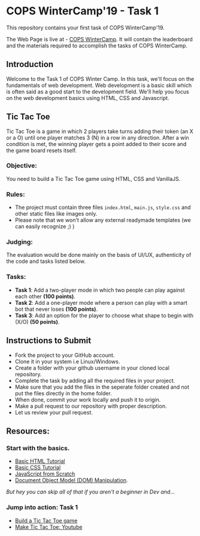 # COPS WinterCamp'19 - Task 1
This repository contains your first task of COPS WinterCamp'19.

The Web Page is live at - [COPS WinterCamp](http://wintercamp.copsiitbhu.co.in/). It will contain the leaderboard and the materials required to accomplish the tasks of COPS WinterCamp.

## Introduction
Welcome to the Task 1 of COPS Winter Camp. In this task, we'll focus on the fundamentals of web development. Web development is a basic skill which is often said as a good start to the development field. We'll help you focus on the web development basics using HTML, CSS and Javascript.

## Tic Tac Toe
Tic Tac Toe is a game in which 2 players take turns adding their token (an X or a O) until one player matches 3 (N) in a row in any direction. After a win condition is met, the winning player gets a point added to their score and the game board resets itself.

### Objective:
You need to build a Tic Tac Toe game using HTML, CSS and VanillaJS.

### Rules:
* The project must contain three files `index.html`, `main.js`, `style.css` and other static files like images only.
* Please note that we won't allow any external readymade templates (we can easily recognize ;) )

### Judging:
The evaluation would be done mainly on the basis of UI/UX, authenticity of the code and tasks listed below.

### Tasks:
* **Task 1**: Add a two-player mode in which two people can play against each other **(100 points)**.
* **Task 2**: Add a one-player mode where a person can play with a smart bot that never loses **(100 points)**.
* **Task 3**: Add an option for the player to choose what shape to begin with (X/O) **(50 points)**.

## Instructions to Submit
-   Fork the project to your GitHub account.
-   Clone it in your system i.e Linux/Windows.
-   Create a folder with your github username in your cloned local repository.
-   Complete the task by adding all the required files in your project.
-   Make sure that you add the files in the seperate folder created and not put the files directly in the home folder.
-   When done, commit your work locally and push it to origin.
-   Make a pull request to our repository with proper description.
-   Let us review your pull request.

## Resources:  
### Start with the basics. 
* [Basic HTML Tutorial](https://www.freecodecamp.org/news/best-html-html5-tutorial/)  
* [Basic CSS Tutorial](https://www.freecodecamp.org/news/best-css-and-css3-tutorial/)  
* [JavaScript from Scratch](https://www.udacity.com/course/intro-to-javascript--ud803)  
* [Document Object Model (DOM) Manipulation](https://youtu.be/0ik6X4DJKCc). 
  
*But hey you can skip all of that if you aren't a beginner in Dev and...*  
  
### Jump into action: Task 1
* [Build a Tic Tac Toe game](https://www.freecodecamp.org/learn/coding-interview-prep/take-home-projects/build-a-tic-tac-toe-game)
* [Make Tic Tac Toe: Youtube](https://www.youtube.com/watch?v=XwPVlXb5thI)